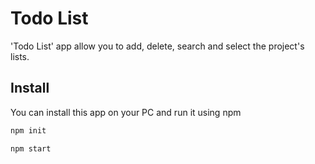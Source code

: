 # Todo List
'Todo List' app allow you to add, delete, search and select the project's lists. 


## Install
You can install this app on your PC and run it using npm

```sh
npm init
```

```sh
npm start
```
